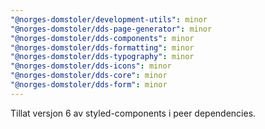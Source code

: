 ```yaml
---
"@norges-domstoler/development-utils": minor
"@norges-domstoler/dds-page-generator": minor
"@norges-domstoler/dds-components": minor
"@norges-domstoler/dds-formatting": minor
"@norges-domstoler/dds-typography": minor
"@norges-domstoler/dds-icons": minor
"@norges-domstoler/dds-core": minor
"@norges-domstoler/dds-form": minor
---
```


Tillat versjon 6 av styled-components i peer dependencies.
